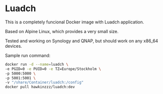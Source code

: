 # Luadch

This is a completely funcional Docker image with Luadch application.

Based on Alpine Linux, which provides a very small size.

Tested and working on Synology and QNAP, but should work on any x86_64 devices.

Sample run command:

```bash
docker run -d --name=luadch \
-e PGID=0 -e PUID=0 -e TZ=Europe/Stockholm \
-p 5000:5000 \
-p 5001:5001 \
-v "/share/Container/luadch:/config"
docker pull hawkinzzz/luadch:dev
```